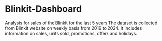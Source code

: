 # Blinkit-Dashboard
Analysis for sales of the Blinkit for the last 5 years
The dataset is collected from Blinkit website on weekly basis from 2019 to 2024.
It includes information on sales, units sold, promotions, offers and holidays.
